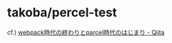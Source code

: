 # takoba/percel-test

cf.) [webpack時代の終わりとparcel時代のはじまり \- Qiita](https://qiita.com/bitrinjani/items/b08876e0a2618745f54a)

